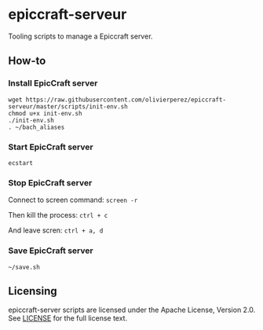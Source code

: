 # epiccraft-serveur

Tooling scripts to manage a Epiccraft server.

## How-to

### Install EpicCraft server

```
wget https://raw.githubusercontent.com/olivierperez/epiccraft-serveur/master/scripts/init-env.sh
chmod u+x init-env.sh
./init-env.sh
. ~/bach_aliases
```

### Start EpicCraft server

```
ecstart
```

### Stop EpicCraft server

Connect to screen command: `screen -r`

Then kill the process: `ctrl + c`

And leave scren: `ctrl + a, d`

### Save EpicCraft server

```
~/save.sh
```

## Licensing

epiccraft-server scripts are licensed under the Apache License, Version 2.0. See [LICENSE](https://github.com/olivierperez/epiccraft-serveur/blob/master/LICENSE) for the full license text.
